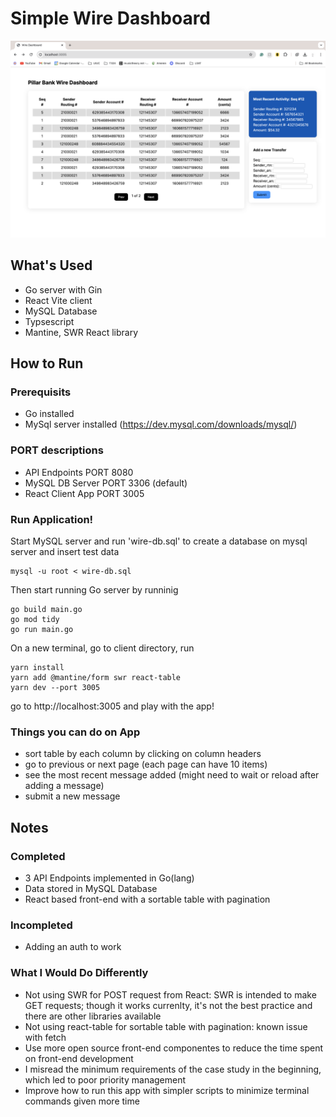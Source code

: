 # Simple Wire Dashboard

![alt text](demo-img.png)

## What's Used
- Go server with Gin
- React Vite client
- MySQL Database
- Typsescript
- Mantine, SWR React library 

## How to Run

### Prerequisits
- Go installed
- MySql server installed (https://dev.mysql.com/downloads/mysql/)

### PORT descriptions
- API Endpoints PORT 8080
- MySQL DB Server PORT 3306 (default)
- React Client App PORT 3005

### Run Application!

Start MySQL server and run 'wire-db.sql' to create a database on mysql server and insert test data
```
mysql -u root < wire-db.sql
```

Then start running Go server by runninig
```
go build main.go
go mod tidy
go run main.go
```

On a new terminal, go to client directory, run
```
yarn install
yarn add @mantine/form swr react-table
yarn dev --port 3005
```

go to http://localhost:3005 and play with the app!

### Things you can do on App
- sort table by each column by clicking on column headers
- go to previous or next page (each page can have 10 items)
- see the most recent message added (might need to wait or reload after adding a message)
- submit a new message 

## Notes

### Completed
- 3 API Endpoints implemented in Go(lang)
- Data stored in MySQL Database
- React based front-end with a sortable table with pagination

### Incompleted
- Adding an auth to work

### What I Would Do Differently
- Not using SWR for POST request from React: SWR is intended to make GET requests; though it works currenlty, it's not the best practice and there are other libraries available
- Not using react-table for sortable table with pagination: known issue with fetch 
- Use more open source front-end componentes to reduce the time spent on front-end development
- I misread the minimum requirements of the case study in the beginning, which led to poor priority management
- Improve how to run this app with simpler scripts to minimize terminal commands given more time
